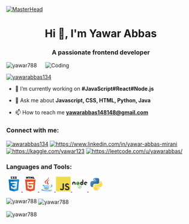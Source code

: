 [![MasterHead](https://firebasestorage.googleapis.com/v0/b/flexi-coding.appspot.com/o/dempgi7-520f8d5f-63d4-4453-8822-dbc149ae27f8.gif?alt=media&token=91c0c7b2-93c3-4029-b011-1a8703c5730d)](https://rishavchanda.io)
<h1 align="center">Hi 👋, I'm Yawar Abbas</h1>
<h3 align="center">A passionate frontend developer</h3>
<img align="right" alt="Coding" width="400" src="https://user-images.githubusercontent.com/58518192/87162442-bf3e8180-c2e7-11ea-9f2a-53a50306b7ce.gif">

<p align="left"> <img src="https://komarev.com/ghpvc/?username=yawar788&label=Profile%20views&color=0e75b6&style=flat" alt="yawar788" /> </p>

<p align="left"> <a href="https://twitter.com/yawarabbas134" target="blank"><img src="https://img.shields.io/twitter/follow/awarabbas134?logo=twitter&style=for-the-badge" alt="yawarabbas134" /></a> </p>

- 🔭 I’m currently working on **#JavaScript#React#Node.js**

- 💬 Ask me about **Javascript, CSS, HTML, Python, Java**

- 📫 How to reach me **yawarabbas148148@gmail.com**

<h3 align="left">Connect with me:</h3>
<p align="left">
<a href="https://twitter.com/yawarabbas134" target="blank"><img align="center" src="https://raw.githubusercontent.com/rahuldkjain/github-profile-readme-generator/master/src/images/icons/Social/twitter.svg" alt="awarabbas134" height="30" width="40" /></a>
<a href="https://linkedin.com/in/https://www.linkedin.com/in/yawar-abbas-mirani" target="blank"><img align="center" src="https://raw.githubusercontent.com/rahuldkjain/github-profile-readme-generator/master/src/images/icons/Social/linked-in-alt.svg" alt="https://www.linkedin.com/in/yawar-abbas-mirani" height="30" width="40" /></a>
<a href="https://kaggle.com/https://kaggle.com/yawar123" target="blank"><img align="center" src="https://raw.githubusercontent.com/rahuldkjain/github-profile-readme-generator/master/src/images/icons/Social/kaggle.svg" alt="https://kaggle.com/yawar123" height="30" width="40" /></a>
<a href="https://www.leetcode.com/https://leetcode.com/u/yawarabbas/" target="blank"><img align="center" src="https://raw.githubusercontent.com/rahuldkjain/github-profile-readme-generator/master/src/images/icons/Social/leet-code.svg" alt="https://leetcode.com/u/yawarabbas/" height="30" width="40" /></a>
</p>

<h3 align="left">Languages and Tools:</h3>
<p align="left"> <a href="https://www.w3schools.com/css/" target="_blank" rel="noreferrer"> <img src="https://raw.githubusercontent.com/devicons/devicon/master/icons/css3/css3-original-wordmark.svg" alt="css3" width="40" height="40"/> </a> <a href="https://www.w3.org/html/" target="_blank" rel="noreferrer"> <img src="https://raw.githubusercontent.com/devicons/devicon/master/icons/html5/html5-original-wordmark.svg" alt="html5" width="40" height="40"/> </a> <a href="https://www.java.com" target="_blank" rel="noreferrer"> <img src="https://raw.githubusercontent.com/devicons/devicon/master/icons/java/java-original.svg" alt="java" width="40" height="40"/> </a> <a href="https://developer.mozilla.org/en-US/docs/Web/JavaScript" target="_blank" rel="noreferrer"> <img src="https://raw.githubusercontent.com/devicons/devicon/master/icons/javascript/javascript-original.svg" alt="javascript" width="40" height="40"/> </a> <a href="https://nodejs.org" target="_blank" rel="noreferrer"> <img src="https://raw.githubusercontent.com/devicons/devicon/master/icons/nodejs/nodejs-original-wordmark.svg" alt="nodejs" width="40" height="40"/> </a> <a href="https://www.python.org" target="_blank" rel="noreferrer"> <img src="https://raw.githubusercontent.com/devicons/devicon/master/icons/python/python-original.svg" alt="python" width="40" height="40"/> </a> </p>

<p><img align="left" src="https://github-readme-stats.vercel.app/api/top-langs?username=yawar788&show_icons=true&locale=en&layout=compact" alt="yawar788" /></p>

<p>&nbsp;<img align="center" src="https://github-readme-stats.vercel.app/api?username=yawar788&show_icons=true&locale=en" alt="yawar788" /></p>

<p><img align="center" src="https://github-readme-streak-stats.herokuapp.com/?user=yawar788&" alt="yawar788" /></p>
